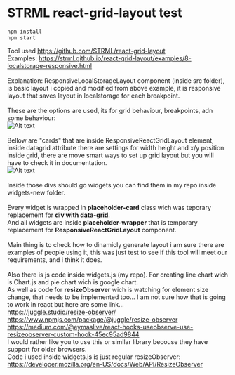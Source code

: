 # STRML react-grid-layout test
```
npm install
npm start
```
Tool used https://github.com/STRML/react-grid-layout <br />
Examples: https://strml.github.io/react-grid-layout/examples/8-localstorage-responsive.html <br /><br />
Explanation: ResponsiveLocalStorageLayout component (inside src folder), is basic layout i copied and modified from above example, it is responsive layout that saves layout in localstorage for each breakpoint.<br /><br />
These are the options are used, its for grid behaviour, breakpoints, adn some behaviour:<br />
![Alt text](https://github.com/markrajk/react-grid-layout-test/tree/main/public/rgl-img-01.png?raw=true "Title")<br /><br />
Bellow are  "cards" that are inside  ResponsiveReactGridLayout element, inside datagrid attribute there are settings for width height and x/y position inside grid, there are move smart ways to set up grid layout but you will have to check it in documentation.<br />
![Alt text](https://github.com/markrajk/react-grid-layout-test/tree/main/public/rgl-img-02.png?raw=true "Title")<br /><br />
Inside those divs should go widgets you can find them in my repo inside widgets-new folder. <br /><br />
Every widget is wrapped in **placeholder-card** class wich was teporary replacement for **div with data-grid**.<br />
And all widgets are inside **placeholder-wrapper** that is temporary replacement for **ResponsiveReactGridLayout** component.<br /><br />
Main thing is to check how to dinamicly generate layout i am sure there are examples of people using it, this was just test to see if this tool will meet our requirements, and i think it does. <br /><br />
Also there is js code inside widgets.js (my repo). For creating line chart wich is Chart.js and pie chart wich is google chart. <br />
As well as code for **resizeObserver** wich is watching for element size change, that needs to be implemented too... I am not sure how that is going to work in react but here are some link...
<br />
https://juggle.studio/resize-observer/
<br />
https://www.npmjs.com/package/@juggle/resize-observer
<br />
https://medium.com/@eymaslive/react-hooks-useobserve-use-resizeobserver-custom-hook-45ec95ad9844
<br />
I would rather like you to use this or similar library becouse they have support for older browsers. <br /> 
Code i used inside widgets.js is just regular resizeObserver:
<br />
https://developer.mozilla.org/en-US/docs/Web/API/ResizeObserver



